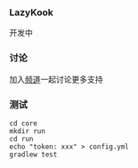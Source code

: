 ### LazyKook

开发中


### 讨论
加入[频道](https://kook.top/IO8ZBE)一起讨论更多支持

### 测试
```shell
cd core
mkdir run
cd run
echo "token: xxx" > config.yml
gradlew test
```